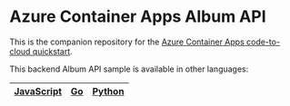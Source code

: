 # Azure Container Apps Album API

This is the companion repository for the [Azure Container Apps code-to-cloud quickstart]().

This backend Album API sample is available in other languages:

| [JavaScript](https://github.com/azure-samples/containerapps-albumapi-javascript) | [Go](https://github.com/azure-samples/containerapps-albumapi-go) | [Python](https://github.com/azure-samples/containerapps-albumapi-python) |
| -------------------------------------------------------------------- | ---------------------------------------------------------------- | ------------------------------------------------------------------------ |
